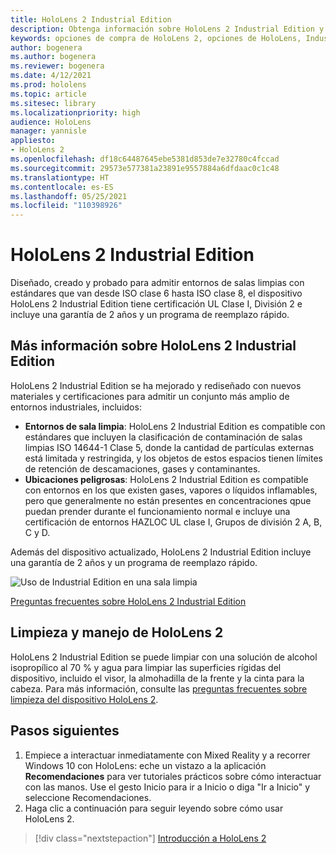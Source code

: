 ```yaml
---
title: HoloLens 2 Industrial Edition
description: Obtenga información sobre HoloLens 2 Industrial Edition y descubra qué hacer después de obtener su propio dispositivo.
keywords: opciones de compra de HoloLens 2, opciones de HoloLens, Industrial Edition
author: bogenera
ms.author: bogenera
ms.reviewer: bogenera
ms.date: 4/12/2021
ms.prod: hololens
ms.topic: article
ms.sitesec: library
ms.localizationpriority: high
audience: HoloLens
manager: yannisle
appliesto:
- HoloLens 2
ms.openlocfilehash: df18c64487645ebe5381d853de7e32780c4fccad
ms.sourcegitcommit: 29573e577381a23891e9557884a6dfdaac0c1c48
ms.translationtype: HT
ms.contentlocale: es-ES
ms.lasthandoff: 05/25/2021
ms.locfileid: "110398926"
---
```

# <a name="hololens-2-industrial-edition"></a>HoloLens 2 Industrial Edition

Diseñado, creado y probado para admitir entornos de salas limpias con estándares que van desde ISO clase 6 hasta ISO clase 8, el dispositivo HoloLens 2 Industrial Edition tiene certificación UL Clase I, División 2 e incluye una garantía de 2 años y un programa de reemplazo rápido.

## <a name="learn-about-hololens-2-industrial-edition"></a>Más información sobre HoloLens 2 Industrial Edition

HoloLens 2 Industrial Edition se ha mejorado y rediseñado con nuevos materiales y certificaciones para admitir un conjunto más amplio de entornos industriales, incluidos:

- **Entornos de sala limpia**: HoloLens 2 Industrial Edition es compatible con estándares que incluyen la clasificación de contaminación de salas limpias ISO 14644-1 Clase 5, donde la cantidad de partículas externas está limitada y restringida, y los objetos de estos espacios tienen límites de retención de descamaciones, gases y contaminantes.
- **Ubicaciones peligrosas**: HoloLens 2 Industrial Edition es compatible con entornos en los que existen gases, vapores o líquidos inflamables, pero que generalmente no están presentes en concentraciones qpue puedan prender durante el funcionamiento normal e incluye una certificación de entornos HAZLOC UL clase I, Grupos de división 2 A, B, C y D.

Además del dispositivo actualizado, HoloLens 2 Industrial Edition incluye una garantía de 2 años y un programa de reemplazo rápido.

![Uso de Industrial Edition en una sala limpia](./images/ie-small-pic.png)

[Preguntas frecuentes sobre HoloLens 2 Industrial Edition](hololens2-industrial-edition-faq.md)

## <a name="cleaning-and-handling-hololens-2"></a>Limpieza y manejo de HoloLens 2

HoloLens 2 Industrial Edition se puede limpiar con una solución de alcohol isopropílico al 70 % y agua para limpiar las superficies rígidas del dispositivo, incluido el visor, la almohadilla de la frente y la cinta para la cabeza. Para más información, consulte las [preguntas frecuentes sobre limpieza del dispositivo HoloLens 2](https://docs.microsoft.com/hololens/hololens2-maintenance).

## <a name="next-steps"></a>Pasos siguientes

1. Empiece a interactuar inmediatamente con Mixed Reality y a recorrer Windows 10 con HoloLens: eche un vistazo a la aplicación **Recomendaciones** para ver tutoriales prácticos sobre cómo interactuar con las manos. Use el gesto Inicio para ir a Inicio o diga "Ir a Inicio" y seleccione Recomendaciones.
1. Haga clic a continuación para seguir leyendo sobre cómo usar HoloLens 2.

> [!div class="nextstepaction"]
> [Introducción a HoloLens 2](hololens2-basic-usage.md)
